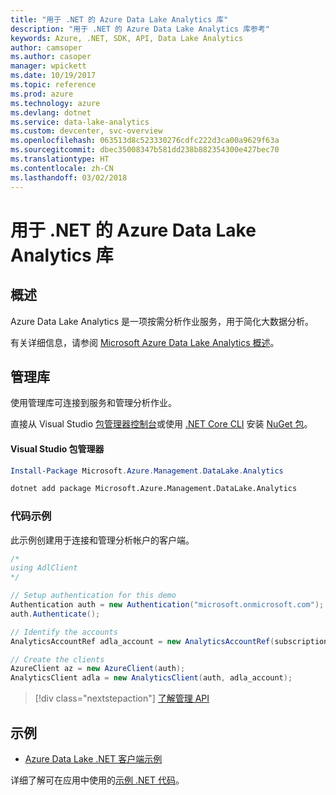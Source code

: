 ```yaml
---
title: "用于 .NET 的 Azure Data Lake Analytics 库"
description: "用于 .NET 的 Azure Data Lake Analytics 库参考"
keywords: Azure, .NET, SDK, API, Data Lake Analytics
author: camsoper
ms.author: casoper
manager: wpickett
ms.date: 10/19/2017
ms.topic: reference
ms.prod: azure
ms.technology: azure
ms.devlang: dotnet
ms.service: data-lake-analytics
ms.custom: devcenter, svc-overview
ms.openlocfilehash: 063513d8c523330276cdfc222d3ca00a9629f63a
ms.sourcegitcommit: dbec35008347b581dd238b882354300e427bec70
ms.translationtype: HT
ms.contentlocale: zh-CN
ms.lasthandoff: 03/02/2018
---
```

# <a name="azure-data-lake-analytics-libraries-for-net"></a>用于 .NET 的 Azure Data Lake Analytics 库

## <a name="overview"></a>概述

Azure Data Lake Analytics 是一项按需分析作业服务，用于简化大数据分析。

有关详细信息，请参阅 [Microsoft Azure Data Lake Analytics 概述](/azure/data-lake-analytics/data-lake-analytics-overview)。

## <a name="management-library"></a>管理库

使用管理库可连接到服务和管理分析作业。

直接从 Visual Studio [包管理器控制台][PackageManager]或使用 [.NET Core CLI][DotNetCLI] 安装 [NuGet 包](https://www.nuget.org/packages/Microsoft.Azure.Management.DataLake.Analytics)。

#### <a name="visual-studio-package-manager"></a>Visual Studio 包管理器

```powershell
Install-Package Microsoft.Azure.Management.DataLake.Analytics
```

```bash
dotnet add package Microsoft.Azure.Management.DataLake.Analytics
```

### <a name="code-example"></a>代码示例

此示例创建用于连接和管理分析帐户的客户端。

```csharp
/*
using AdlClient 
*/

// Setup authentication for this demo
Authentication auth = new Authentication("microsoft.onmicrosoft.com"); // change this to YOUR tenant
auth.Authenticate();

// Identify the accounts
AnalyticsAccountRef adla_account = new AnalyticsAccountRef(subscriptionId, resourceGroup, userName);

// Create the clients
AzureClient az = new AzureClient(auth);
AnalyticsClient adla = new AnalyticsClient(auth, adla_account);
```

> [!div class="nextstepaction"]
> [了解管理 API](/dotnet/api/overview/azure/datalakeanalytics/management)

## <a name="samples"></a>示例
* [Azure Data Lake .NET 客户端示例](https://azure.microsoft.com/resources/samples/data-lake-dotnet-client/)

详细了解可在应用中使用的[示例 .NET 代码](https://azure.microsoft.com/resources/samples/?platform=dotnet)。

[PackageManager]: https://docs.microsoft.com/nuget/tools/package-manager-console
[DotNetCLI]: https://docs.microsoft.com/dotnet/core/tools/dotnet-add-package
